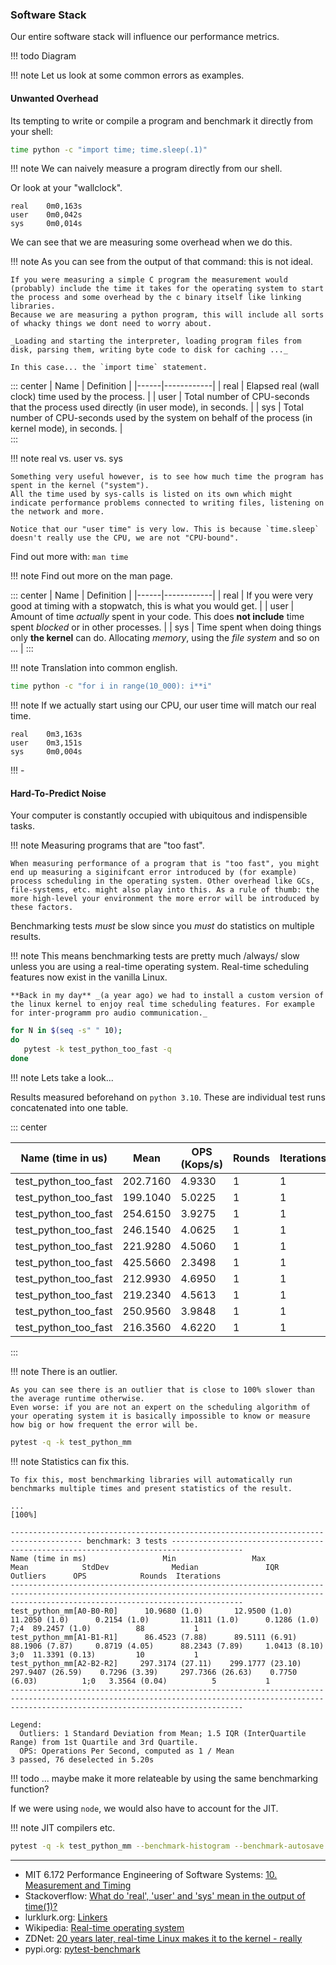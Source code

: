 
### Software Stack 

Our entire software stack will influence our performance metrics. 

!!! todo 
    Diagram 

!!! note
    Let us look at some common errors as examples.

#### Unwanted Overhead
    
Its tempting to write or compile a program and benchmark it directly from your shell:

```bash
time python -c "import time; time.sleep(.1)"
```

!!! note
    We can naively measure a program directly from our shell.

Or look at your "wallclock".

```output
real    0m0,163s
user    0m0,042s
sys     0m0,014s
```

We can see that we are measuring some overhead when we do this. 

!!! note
    As you can see from the output of that command: this is not ideal.

    If you were measuring a simple C program the measurement would (probably) include the time it takes for the operating system to start the process and some overhead by the c binary itself like linking libraries.
    Because we are measuring a python program, this will include all sorts of whacky things we dont need to worry about.

    _Loading and starting the interpreter, loading program files from disk, parsing them, writing byte code to disk for caching ..._

    In this case... the `import time` statement.

::: center
| Name | Definition |
|------|------------|
| real | Elapsed real (wall clock) time used by the process. |
| user | Total number of CPU-seconds that the process used directly (in user mode), in seconds. |
| sys  | Total number of CPU-seconds used by the system on behalf of the process (in kernel mode), in seconds. |    
:::

!!! note
    real vs. user vs. sys

    Something very useful however, is to see how much time the program has spent in the kernel ("system").
    All the time used by sys-calls is listed on its own which might indicate performance problems connected to writing files, listening on the network and more.

    Notice that our "user time" is very low. This is because `time.sleep` doesn't really use the CPU, we are not "CPU-bound".


Find out more with: `man time`

!!! note
    Find out more on the man page.

::: center
| Name | Definition |
|------|------------|
| real | If you were very good at timing with a stopwatch, this is what you would get. |
| user | Amount of time *actually* spent in your code. This does **not include** time spent *blocked* or in other processes. |
| sys  | Time spent when doing things only **the kernel** can do. Allocating *memory*, using the *file system* and so on ... |
:::

!!! note
    Translation into common english. 

```bash
time python -c "for i in range(10_000): i**i"
```

!!! note
    If we actually start using our CPU, our user time will match our real time.

```output
real    0m3,163s
user    0m3,151s
sys     0m0,004s
```

!!! - 

#### Hard-To-Predict Noise

Your computer is constantly occupied with ubiquitous and indispensible tasks.

!!! note
    Measuring programs that are "too fast".

    When measuring performance of a program that is "too fast", you might end up measuring a siginifcant error introduced by (for example) process scheduling in the operating system. Other overhead like GCs, file-systems, etc. might also play into this. As a rule of thumb: the more high-level your environment the more error will be introduced by these factors.

Benchmarking tests *must* be slow since you *must* do statistics on multiple results.

!!! note 
    This means benchmarking tests are pretty much /always/ slow unless you are using a real-time operating system.
    Real-time scheduling features now exist in the vanilla Linux.

    **Back in my day** _(a year ago) we had to install a custom version of the linux kernel to enjoy real time scheduling features. For example for inter-programm pro audio communication._


```bash
for N in $(seq -s" " 10);
do
   pytest -k test_python_too_fast -q
done
```

!!! note
    Lets take a look...

Results measured beforehand on `python 3.10`. These are individual test runs concatenated into one table.

::: center

| Name  (time in us)       | Mean      | OPS (Kops/s)  | Rounds | Iterations |
|--------------------------|-----------|---------------|--------|------------|
| test_python_too_fast     | 202.7160  | 4.9330        | 1      | 1          |
| test_python_too_fast     | 199.1040  | 5.0225        | 1      | 1          |
| test_python_too_fast     | 254.6150  | 3.9275        | 1      | 1          |
| test_python_too_fast     | 246.1540  | 4.0625        | 1      | 1          |
| test_python_too_fast     | 221.9280  | 4.5060        | 1      | 1          |
| test_python_too_fast     | 425.5660  | 2.3498        | 1      | 1          |
| test_python_too_fast     | 212.9930  | 4.6950        | 1      | 1          |
| test_python_too_fast     | 219.2340  | 4.5613        | 1      | 1          |
| test_python_too_fast     | 250.9560  | 3.9848        | 1      | 1          |
| test_python_too_fast     | 216.3560  | 4.6220        | 1      | 1          |

:::

!!! note
    There is an outlier.
        
    As you can see there is an outlier that is close to 100% slower than the average runtime otherwise.
    Even worse: if you are not an expert on the scheduling algorithm of your operating system it is basically impossible to know or measure how big or how frequent the error will be.


```bash
pytest -q -k test_python_mm
```

!!! note
    Statistics can fix this. 

    To fix this, most benchmarking libraries will automatically run benchmarks multiple times and present statistics of the result.

```output
...                                                                                                                                                                            [100%]

-------------------------------------------------------------------------------------- benchmark: 3 tests --------------------------------------------------------------------------------------
Name (time in ms)                 Min                 Max                Mean            StdDev              Median               IQR            Outliers      OPS            Rounds  Iterations
------------------------------------------------------------------------------------------------------------------------------------------------------------------------------------------------
test_python_mm[A0-B0-R0]      10.9680 (1.0)       12.9500 (1.0)       11.2050 (1.0)      0.2154 (1.0)       11.1811 (1.0)      0.1286 (1.0)           7;4  89.2457 (1.0)          88           1
test_python_mm[A1-B1-R1]      86.4523 (7.88)      89.5111 (6.91)      88.1906 (7.87)     0.8719 (4.05)      88.2343 (7.89)     1.0413 (8.10)          3;0  11.3391 (0.13)         10           1
test_python_mm[A2-B2-R2]     297.3174 (27.11)    299.1777 (23.10)    297.9407 (26.59)    0.7296 (3.39)     297.7366 (26.63)    0.7750 (6.03)          1;0   3.3564 (0.04)          5           1
------------------------------------------------------------------------------------------------------------------------------------------------------------------------------------------------

Legend:
  Outliers: 1 Standard Deviation from Mean; 1.5 IQR (InterQuartile Range) from 1st Quartile and 3rd Quartile.
  OPS: Operations Per Second, computed as 1 / Mean
3 passed, 76 deselected in 5.20s
```

!!! todo
    ... maybe make it more relateable by using the same benchmarking function? 

If we were using `node`, we would also have to account for the JIT.

!!! note 
    JIT compilers etc.


```bash
pytest -q -k test_python_mm --benchmark-histogram --benchmark-autosave
```

---

- MIT 6.172 Performance Engineering of Software Systems: [10. Measurement and Timing](https://www.youtube.com/watch?v=LvX3g45ynu8)
- Stackoverflow: [What do 'real', 'user' and 'sys' mean in the output of time(1)?](https://stackoverflow.com/questions/556405/what-do-real-user-and-sys-mean-in-the-output-of-time1/556411#556411)
- lurklurk.org: [Linkers](https://www.lurklurk.org/linkers/linkers.html)
- Wikipedia: [Real-time operating system](https://en.wikipedia.org/wiki/Real-time_operating_system)
- ZDNet: [20 years later, real-time Linux makes it to the kernel - really](https://www.zdnet.com/article/20-years-later-real-time-linux-makes-it-to-the-kernel-really/)
- pypi.org: [pytest-benchmark](https://pypi.org/project/pytest-benchmark/)
